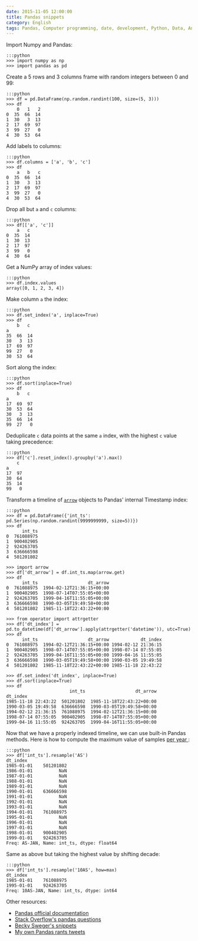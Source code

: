 ```yaml
---
date: 2015-11-05 12:00:00
title: Pandas snippets
category: English
tags: Pandas, Computer programming, date, development, Python, Data, Analytics, NumPy
---
```


Import Numpy and Pandas:

    :::python
    >>> import numpy as np
    >>> import pandas as pd

Create a 5 rows and 3 columns frame with random integers between 0 and 99:

    :::python
    >>> df = pd.DataFrame(np.random.randint(100, size=(5, 3)))
    >>> df
        0   1   2
    0  35  66  14
    1  30   3  13
    2  17  69  97
    3  99  27   0
    4  30  53  64

Add labels to columns:

    :::python
    >>> df.columns = ['a', 'b', 'c']
    >>> df
        a   b   c
    0  35  66  14
    1  30   3  13
    2  17  69  97
    3  99  27   0
    4  30  53  64

Drop all but `a` and `c` columns:

    :::python
    >>> df[['a', 'c']]
        a   c
    0  35  14
    1  30  13
    2  17  97
    3  99   0
    4  30  64

Get a NumPy array of index values:

    :::python
    >>> df.index.values
    array([0, 1, 2, 3, 4])

Make column `a` the index:

    :::python
    >>> df.set_index('a', inplace=True)
    >>> df
        b   c
    a
    35  66  14
    30   3  13
    17  69  97
    99  27   0
    30  53  64

Sort along the index:

    :::python
    >>> df.sort(inplace=True)
    >>> df
        b   c
    a
    17  69  97
    30  53  64
    30   3  13
    35  66  14
    99  27   0

Deduplicate `c` data points at the same `a` index, with the highest `c` value
taking precedence:

    :::python
    >>> df['c'].reset_index().groupby('a').max()
        c
    a
    17  97
    30  64
    35  14
    99   0

Transform a timeline of [`arrow`](http://crsmithdev.com/arrow/) objects to
Pandas' internal Timestamp index:

    :::python
    >>> df = pd.DataFrame({'int_ts': pd.Series(np.random.randint(9999999999, size=5))})
    >>> df
          int_ts
    0  761088975
    1  900402905
    2  924263705
    3  636666598
    4  501201802

    >>> import arrow
    >>> df['dt_arrow'] = df.int_ts.map(arrow.get)
    >>> df
          int_ts                   dt_arrow
    0  761088975  1994-02-12T21:36:15+00:00
    1  900402905  1998-07-14T07:55:05+00:00
    2  924263705  1999-04-16T11:55:05+00:00
    3  636666598  1990-03-05T19:49:58+00:00
    4  501201802  1985-11-18T22:43:22+00:00

    >>> from operator import attrgetter
    >>> df['dt_index'] = pd.to_datetime(df['dt_arrow'].apply(attrgetter('datetime')), utc=True)
    >>> df
          int_ts                   dt_arrow            dt_index
    0  761088975  1994-02-12T21:36:15+00:00 1994-02-12 21:36:15
    1  900402905  1998-07-14T07:55:05+00:00 1998-07-14 07:55:05
    2  924263705  1999-04-16T11:55:05+00:00 1999-04-16 11:55:05
    3  636666598  1990-03-05T19:49:58+00:00 1990-03-05 19:49:58
    4  501201802  1985-11-18T22:43:22+00:00 1985-11-18 22:43:22

    >>> df.set_index('dt_index', inplace=True)
    >>> df.sort(inplace=True)
    >>> df
                            int_ts                   dt_arrow
    dt_index
    1985-11-18 22:43:22  501201802  1985-11-18T22:43:22+00:00
    1990-03-05 19:49:58  636666598  1990-03-05T19:49:58+00:00
    1994-02-12 21:36:15  761088975  1994-02-12T21:36:15+00:00
    1998-07-14 07:55:05  900402905  1998-07-14T07:55:05+00:00
    1999-04-16 11:55:05  924263705  1999-04-16T11:55:05+00:00

Now that we have a properly indexed timeline, we can use built-in Pandas
methods. Here is how to compute the maximum value of samples [per year
](http://pandas.pydata.org/pandas-docs/stable/timeseries.html#offset-aliases):

    :::python
    >>> df['int_ts'].resample('AS')
    dt_index
    1985-01-01    501201802
    1986-01-01          NaN
    1987-01-01          NaN
    1988-01-01          NaN
    1989-01-01          NaN
    1990-01-01    636666598
    1991-01-01          NaN
    1992-01-01          NaN
    1993-01-01          NaN
    1994-01-01    761088975
    1995-01-01          NaN
    1996-01-01          NaN
    1997-01-01          NaN
    1998-01-01    900402905
    1999-01-01    924263705
    Freq: AS-JAN, Name: int_ts, dtype: float64

Same as above but taking the highest value by shifting decade:

    :::python
    >>> df['int_ts'].resample('10AS', how=max)
    dt_index
    1985-01-01    761088975
    1995-01-01    924263705
    Freq: 10AS-JAN, Name: int_ts, dtype: int64


Other resources:

  * [Pandas official documentation
  ](http://pandas.pydata.org/pandas-docs/stable/)
  * [Stack Overflow's pandas questions
  ](https://stackoverflow.com/questions/tagged/pandas)
  * [Becky Sweger's snippets
  ](https://gist.github.com/bsweger/e5817488d161f37dcbd2)
  * [My own Pandas rants tweets
  ](https://twitter.com/search?q=%23pandas%20%40kdeldycke)
